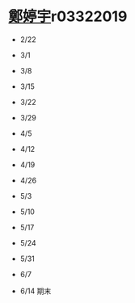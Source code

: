 # [鄭婷宇](https://ceiba.ntu.edu.tw/course_admin/user/?op=stu_person&stu=r03322019&sort=)r03322019

* 2/22

* 3/1
* 3/8
* 3/15
* 3/22
* 3/29
* 4/5
* 4/12
* 4/19
* 4/26
* 5/3
* 5/10
* 5/17
* 5/24
* 5/31
* 6/7
* 6/14 期末



